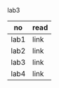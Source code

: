 
lab3


 |no   | read |
 |-----|------|
 |lab1 | link |
 |lab2 | link |
 |lab3 | link |
 |lab4 | link |

